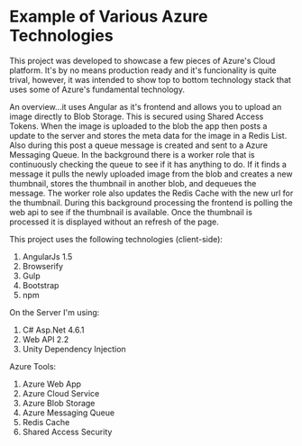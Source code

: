 # Example of Various Azure Technologies
This project was developed to showcase a few pieces of Azure's Cloud platform.  It's by no means production ready and it's funcionality is quite trival, however, it was intended to show top to bottom technology stack that uses some of Azure's fundamental technology.

An overview...it uses Angular as it's frontend and allows you to upload an image directly to Blob Storage.  This is secured using Shared Access Tokens.  When the image is uploaded to the blob the app then posts a update to the server and stores the meta data for the image in a Redis List.  Also during this post a queue message is created and sent to a Azure Messaging Queue.  In the background there is a worker role that is continuously checking the queue to see if it has anything to do.  If it finds a message it pulls the newly uploaded image from the blob and creates a new thumbnail, stores the thumbnail in another blob, and dequeues the message.  The worker role also updates the Redis Cache with the new url for the thumbnail.  During this background processing the frontend is polling the web api to see if the thumbnail is available.  Once the thumbnail is processed it is displayed without an refresh of the page.

This project uses the following technologies (client-side):

1.  AngularJs 1.5
2.  Browserify
3.  Gulp
4.  Bootstrap
5.  npm

On the Server I'm using:

1.  C# Asp.Net 4.6.1
2.  Web API 2.2
3.  Unity Dependency Injection

Azure Tools:

1.  Azure Web App
2.  Azure Cloud Service
3.  Azure Blob Storage
4.  Azure Messaging Queue
5.  Redis Cache
6.  Shared Access Security

